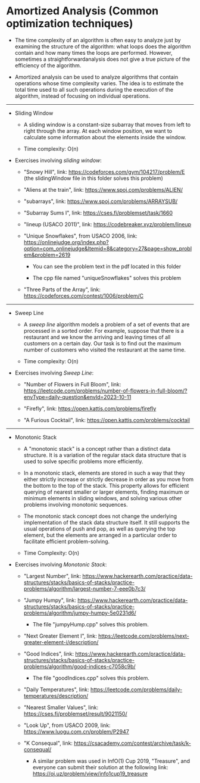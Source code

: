 # Amortized Analysis (Common optimization techniques)  

* The time complexity of an algorithm is often easy to analyze just by examining the structure of the algorithm: what loops does the algorithm contain and how many times the loops are performed. However, sometimes a straightforwardanalysis does not give a true picture of the efficiency of the algorithm.  

* Amortized analysis can be used to analyze algorithms that contain operations whose time complexity varies. The idea is to estimate the total time used to all such operations during the execution of the algorithm, instead of focusing on individual operations.

---

* Sliding Window  

    * A sliding window is a constant-size subarray that moves from left to right through the array. At each window position, we want to calculate some information about the elements inside the window.  

    * Time complexity: O(n)  

* Exercises involving *sliding window*:  

    - "Snowy Hill", link: https://codeforces.com/gym/104217/problem/E  (the slidingWindow file in this folder solves this problem)  

    - "Aliens at the train", link: https://www.spoj.com/problems/ALIEN/  

    - "subarrays", link: https://www.spoj.com/problems/ARRAYSUB/  

    - "Subarray Sums I", link: https://cses.fi/problemset/task/1660  

    - "lineup (USACO 2011)", link: https://codebreaker.xyz/problem/lineup  

    - "Unique Snowflakes", from USACO 2006, link: https://onlinejudge.org/index.php?option=com_onlinejudge&Itemid=8&category=27&page=show_problem&problem=2619  

        - You can see the problem text in the pdf located in this folder  

        - The cpp file named "uniqueSnowflakes" solves this problem  

    - "Three Parts of the Array", link: https://codeforces.com/contest/1006/problem/C  


---  

* Sweep Line  

    * A *sweep line* algorithm models a problem of a set of events that are processed in a sorted order. For example, suppose that there is a restaurant and we know the arriving and leaving times of all customers on a certain day. Our task is to find out the maximum number of customers who visited the restaurant at the same time.  

    * Time complexity: O(n)  

* Exercises involving *Sweep Line*:  

    - "Number of Flowers in Full Bloom", link: https://leetcode.com/problems/number-of-flowers-in-full-bloom/?envType=daily-question&envId=2023-10-11  

    - "Firefly", link: https://open.kattis.com/problems/firefly  

    - "A Furious Cocktail", link: https://open.kattis.com/problems/cocktail  

---

* Monotonic Stack  

    * A "monotonic stack" is a concept rather than a distinct data structure. It is a variation of the regular stack data structure that is used to solve specific problems more efficiently.  

    * In a monotonic stack, elements are stored in such a way that they either strictly increase or strictly decrease in order as you move from the bottom to the top of the stack. This property allows for efficient querying of nearest smaller or larger elements, finding maximum or minimum elements in sliding windows, and solving various other problems involving monotonic sequences.  

    * The monotonic stack concept does not change the underlying implementation of the stack data structure itself. It still supports the usual operations of push and pop, as well as querying the top element, but the elements are arranged in a particular order to facilitate efficient problem-solving.  

    * Time Complexity: O(n)  

* Exercises involving *Monotonic Stack*:  

    - "Largest Number", link: https://www.hackerearth.com/practice/data-structures/stacks/basics-of-stacks/practice-problems/algorithm/largest-number-7-eee0b7c3/  

    - "Jumpy Humpy", link: https://www.hackerearth.com/practice/data-structures/stacks/basics-of-stacks/practice-problems/algorithm/jumpy-humpy-5e0231d6/  

        - The file "jumpyHump.cpp" solves this problem.  

    - "Next Greater Element I", link: https://leetcode.com/problems/next-greater-element-i/description/  

    - "Good Indices", link: https://www.hackerearth.com/practice/data-structures/stacks/basics-of-stacks/practice-problems/algorithm/good-indices-c7058c9b/  

        - The file "goodIndices.cpp" solves this problem.  

    - "Daily Temperatures", link: https://leetcode.com/problems/daily-temperatures/description/  

    - "Nearest Smaller Values", link: https://cses.fi/problemset/result/9021150/  

    - "Look Up", from USACO 2009, link: https://www.luogu.com.cn/problem/P2947  

    - "K Consequal", link: https://csacademy.com/contest/archive/task/k-consequal/  

        - A similar problem was used in InfO(1) Cup 2019, "Treasure", and everyone can submit their solution at the following link: https://oj.uz/problem/view/info1cup19_treasure  

    
